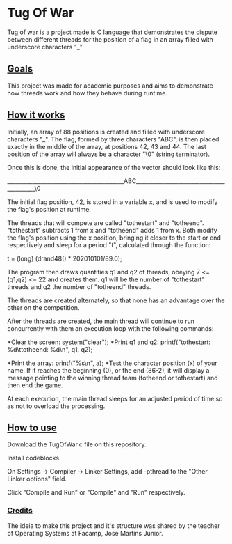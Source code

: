 # Tug Of War
<p>Tug of war is a project made is C language that demonstrates the dispute between different threads for the position of a flag in an array filled with underscore characters "_".</p>

## <ins>Goals</ins>
<p>This project was made for academic purposes and aims to demonstrate how threads work and how they behave during runtime.</p>

## <ins>How it works</ins>
<p>Initially, an array of 88 positions is created and filled with underscore characters "_". The flag, formed by three characters "ABC", is then placed exactly in the middle of the array, at positions 42, 43 and 44. The last position of the array will always be a character "\0" (string terminator).</p>
<p>Once this is done, the initial appearance of the vector should look like this:</p>
<p>__________________________________________ABC__________________________________________\0</p>
<p>The initial flag position, 42, is stored in a variable x, and is used to modify the flag's position at runtime.</p>
<p>The threads that will compete are called "tothestart" and "totheend". "tothestart" subtracts 1 from x and "totheend" adds 1 from x. Both modify the flag's position using the x position, bringing it closer to the start or end respectively and sleep for a period "t", calculated through the function:</p>
<p>t = (long) (drand48() * 202010101/89.0);</p> 
<p>The program then draws quantities q1 and q2 of threads, obeying 7 <= (q1,q2) <= 22 and creates them. q1 will be the number of "tothestart" threads and q2 the number of "totheend" threads.</p>
<p>The threads are created alternately, so that none has an advantage over the other on the competition.</p>
<p>After the threads are created, the main thread will continue to run concurrently with them an execution loop with the following commands:</p>
*Clear the screen: system("clear");
*Print q1 and q2: printf("tothestart: %d\ttotheend: %d\n", q1, q2);</p>
*Print the array:  printf("%s\n", a);
*Test the character position (x) of your name. If it reaches the beginning (0), or the end (86-2), it will display a message pointing to the winning thread team (totheend or tothestart) and then end the game.
<p>At each execution, the main thread sleeps for an adjusted period of time so as not to overload the processing.</p>

## <ins>How to use </ins>
<p>Download the TugOfWar.c file on this repository.</p>
<p>Install codeblocks.</p>
<p>On Settings -> Compiler -> Linker Settings, add -pthread to the "Other Linker options" field.</p>
<p>Click "Compile and Run" or "Compile" and "Run" respectively.</p>

### <ins>Credits</ins>
<p> The ideia to make this project and it's structure was shared by the teacher of Operating Systems at Facamp, José Martins Junior.</p>
